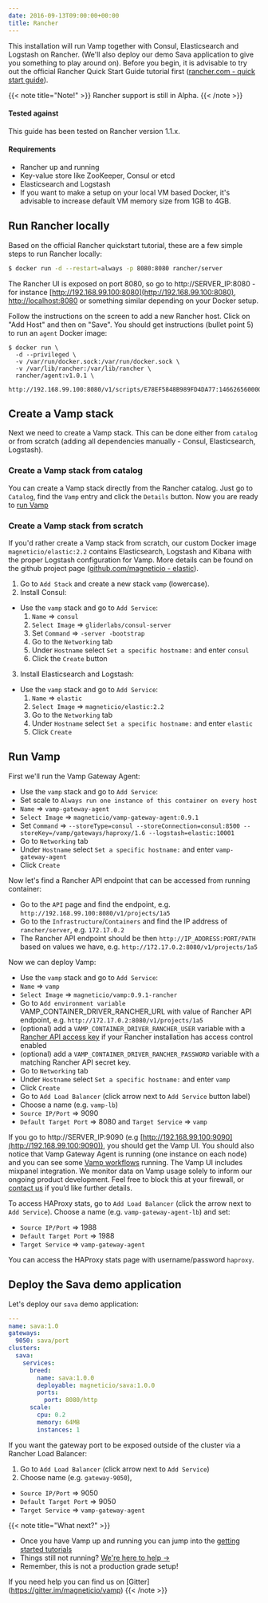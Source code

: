 ```yaml
---
date: 2016-09-13T09:00:00+00:00
title: Rancher
---
```

This installation will run Vamp together with Consul, Elasticsearch and Logstash on Rancher. (We'll also deploy our demo Sava application to give you something to play around on). Before you begin, it is advisable to try out the official Rancher Quick Start Guide tutorial first ([rancher.com - quick start guide](http://docs.rancher.com/rancher/latest/en/quick-start-guide/)).

{{< note title="Note!" >}}
Rancher support is still in Alpha.
{{< /note >}}

#### Tested against
This guide has been tested on Rancher version 1.1.x.

#### Requirements

* Rancher up and running
* Key-value store like ZooKeeper, Consul or etcd
* Elasticsearch and Logstash
* If you want to make a setup on your local VM based Docker, it's advisable to increase default VM memory size from 1GB to 4GB.

## Run Rancher locally
Based on the official Rancher quickstart tutorial, these are a few simple steps to run Rancher locally:
```bash
$ docker run -d --restart=always -p 8080:8080 rancher/server
```
The Rancher UI is exposed on port 8080, so go to http://SERVER_IP:8080 - for instance [http://192.168.99.100:8080](http://192.168.99.100:8080), [http://localhost:8080](http://localhost:8080) or something similar depending on your Docker setup.

Follow the instructions on the screen to add a new Rancher host. Click on "Add Host" and then on "Save". You should get instructions (bullet point 5) to run an `agent` Docker image:  

```
$ docker run \
  -d --privileged \
  -v /var/run/docker.sock:/var/run/docker.sock \
  -v /var/lib/rancher:/var/lib/rancher \
  rancher/agent:v1.0.1 \
  http://192.168.99.100:8080/v1/scripts/E78EF5848B989FD4DA77:1466265600000:SYqIvhPgzKLonp8r0erqgpsi7pQ
```


## Create a Vamp stack
Next we need to create a Vamp stack. This can be done either from `catalog` or from scratch (adding all dependencies manually - Consul, Elasticsearch, Logstash).

### Create a Vamp stack from catalog

You can create a Vamp stack directly from the Rancher catalog. Just go to `Catalog`, find the `Vamp` entry and click the `Details` button. Now you are ready to [run Vamp](/documentation/installation/rancher/#run-vamp)

### Create a Vamp stack from scratch

If you'd rather create a Vamp stack from scratch, our custom Docker image `magneticio/elastic:2.2` contains Elasticsearch, Logstash and Kibana with the proper Logstash configuration for Vamp. More details can be found on the github project page ([github.com/magneticio - elastic](https://github.com/magneticio/elastic)).

1. Go to `Add Stack` and create a new stack `vamp` (lowercase).
2. Install Consul:  
  * Use the `vamp` stack and go to `Add Service`:  
    1. `Name` ⇒ `consul`
    2. `Select Image` ⇒ `gliderlabs/consul-server`
    3. Set `Command` ⇒ `-server -bootstrap`
    4. Go to the `Networking` tab
    5. Under `Hostname` select `Set a specific hostname:` and enter `consul`
    6. Click the `Create` button

3. Install Elasticsearch and Logstash:
  * Use the `vamp` stack and go to `Add Service`:  
    1. `Name` ⇒ `elastic`
    2. `Select Image` ⇒ `magneticio/elastic:2.2`
    3. Go to the `Networking` tab
    4. Under `Hostname` select `Set a specific hostname:` and enter `elastic`
    6. Click `Create`

## Run Vamp

First we'll run the Vamp Gateway Agent:

* Use the `vamp` stack and go to `Add Service`:
* Set scale to `Always run one instance of this container on every host`
* `Name` ⇒ `vamp-gateway-agent`
* `Select Image` ⇒ `magneticio/vamp-gateway-agent:0.9.1`
* Set `Command` ⇒ `--storeType=consul --storeConnection=consul:8500 --storeKey=/vamp/gateways/haproxy/1.6 --logstash=elastic:10001`
* Go to `Networking` tab
* Under `Hostname` select `Set a specific hostname:` and enter `vamp-gateway-agent`
* Click `Create` 

Now let's find a Rancher API endpoint that can be accessed from running container:

* Go to the `API` page and find the endpoint, e.g. `http://192.168.99.100:8080/v1/projects/1a5`
* Go to the `Infrastructure`/`Containers` and find the IP address of `rancher/server`, e.g. `172.17.0.2`
* The Rancher API endpoint should be then `http://IP_ADDRESS:PORT/PATH` based on values we have, e.g. `http://172.17.0.2:8080/v1/projects/1a5`

Now we can deploy Vamp:

* Use the `vamp` stack and go to `Add Service`:
* `Name` ⇒ `vamp`
* `Select Image` ⇒ `magneticio/vamp:0.9.1-rancher`
* Go to `Add environment variable` VAMP_CONTAINER_DRIVER_RANCHER_URL with value of Rancher API endpoint, e.g. `http://172.17.0.2:8080/v1/projects/1a5`
* (optional) add a `VAMP_CONTAINER_DRIVER_RANCHER_USER` variable with a [Rancher API access key](https://docs.rancher.com/rancher/v1.2/zh/api/api-keys/#environment-api-keys) if your Rancher installation has access control enabled
* (optional) add a `VAMP_CONTAINER_DRIVER_RANCHER_PASSWORD` variable with a matching Rancher API secret key.
* Go to `Networking` tab
* Under `Hostname` select `Set a specific hostname:` and enter `vamp`
* Click `Create`
* Go to `Add Load Balancer` (click arrow next to `Add Service` button label)
* Choose a name (e.g. `vamp-lb`)
* `Source IP/Port` ⇒ 9090
* `Default Target Port` ⇒ 8080 and `Target Service` ⇒ `vamp`

If you go to http://SERVER_IP:9090 (e.g [http://192.168.99.100:9090](http://192.168.99.100:9090)), you should get the Vamp UI.  You should also notice that Vamp Gateway Agent is running (one instance on each node) and you can see some [Vamp workflows](/documentation/using-vamp/workflows/) running.
The Vamp UI includes mixpanel integration. We monitor data on Vamp usage solely to inform our ongoing product development. Feel free to block this at your firewall, or [contact us](contact) if you’d like further details.  


To access HAProxy stats, go to `Add Load Balancer` (click the arrow next to `Add Service`). Choose a name (e.g. `vamp-gateway-agent-lb`) and set:
 
* `Source IP/Port` ⇒ 1988
* `Default Target Port` ⇒ 1988 
* `Target Service` ⇒ `vamp-gateway-agent`

You can access the HAProxy stats page with username/password `haproxy`.

## Deploy the Sava demo application

Let's deploy our `sava` demo application:

```yaml
---
name: sava:1.0
gateways:
  9050: sava/port
clusters:
  sava:
    services:
      breed:
        name: sava:1.0.0
        deployable: magneticio/sava:1.0.0
        ports:
          port: 8080/http
      scale:
        cpu: 0.2
        memory: 64MB
        instances: 1
```

If you want the gateway port to be exposed outside of the cluster via a Rancher Load Balancer:

1. Go to `Add Load Balancer` (click arrow next to `Add Service`)
2. Choose name (e.g. `gateway-9050`),
  * `Source IP/Port` ⇒ 9050
  * `Default Target Port` ⇒ 9050
  * `Target Service` ⇒ `vamp-gateway-agent`


{{< note title="What next?" >}}

* Once you have Vamp up and running you can jump into the [getting started tutorials](/documentation/tutorials/)
* Things still not running? [We're here to help →](https://github.com/magneticio/vamp/issues)
* Remember, this is not a production grade setup!

If you need help you can find us on [Gitter] (https://gitter.im/magneticio/vamp)
{{< /note >}}
